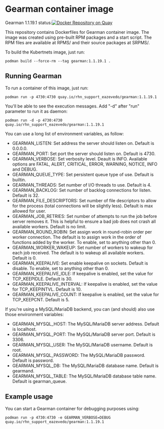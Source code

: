 Gearman container image
=======================

Gearman 1.1.19.1 status:[![Docker Repository on Quay](https://quay.io/repository/rhn_support_eazevedo/gearman/status "Docker Repository on Quay")](https://quay.io/repository/rhn_support_eazevedo/gearman)

This repository contains Dockerfiles for Gearman container image.
The image was created using pre-built RPM packages and a start script.
The RPM files are available at RPMS/ and their source packages at SRPMS/.

To build the Kubertnets image, just run:
```
podman build --force-rm --tag gearman:1.1.19.1 .
```


Running Gearman
---------------

To run a container of this image, just run:
```
podman run -p 4730:4730 quay.io/rhn_support_eazevedo/gearman:1.1.19.1
```

You'll be able to see the execution messages. Add "-d" after "run" parameter to run it as daemon:
```
podman run -d -p 4730:4730 quay.io/rhn_support_eazevedo/gearman:1.1.19.1
```

You can use a long list of environment variables, as follow:

* GEARMAN_LISTEN: Set address the server should listen on. Default is 0.0.0.0.
* GEARMAN_PORT: Set port the server should listen on. Default is 4730.
* GEARMAN_VERBOSE: Set verbosity level. Deault is INFO. Available options are FATAL, ALERT, CRITICAL, ERROR, WARNING, NOTICE, INFO and DEBUG.
* GEARMAN_QUEUE_TYPE: Set persistent queue type of use. Default is builtin.
* GEARMAN_THREADS: Set number of I/O threads to use. Default is 4.
* GEARMAN_BACKLOG: Set number of backlog connections for listen. Default is 32.
* GEARMAN_FILE_DESCRIPTORS: Set number of file descriptors to allow for the process (total connections will be slightly less). Default is max allowed for user.
* GEARMAN_JOB_RETRIES: Set number of attempts to run the job before server removes it. This is helpful to ensure a bad job does not crash all available workers. Default is no limit.
* GEARMAN_ROUND_ROBIN: Set assign work in round-robin order per worker connection. The default is to assign work in the order of functions added by the worker. To enable, set to anything other than 0.
* GEARMAN_WORKER_WAKEUP: Set number of workers to wakeup for each job received. The default is to wakeup all available workers. Default is 0.
* GEARMAN_KEEPALIVE: Set enable keepalive on sockets. Default is disable. To enable, set to anything other than 0.
* GEARMAN_KEEPALIVE_IDLE: If keepalive is enabled, set the value for TCP_KEEPIDLE. Default is 30.
* GEARMAN_KEEPALIVE_INTERVAL: If keepalive is enabled, set the value for TCP_KEEPINTVL. Default is 10.
* GEARMAN_KEEPALIVE_COUNT: If keepalive is enabled, set the value for TCP_KEEPCNT. Default is 5.

If you're using a MySQL/MariaDB backend, you can (and should) also use those environment variables:

* GEARMAN_MYSQL_HOST: The MySQL/MariaDB server address. Default is localhost.
* GEARMAN_MYSQL_PORT: The MySQL/MariaDB server port. Default is 3306.
* GEARMAN_MYSQL_USER: The MySQL/MariaDB username. Default is root.
* GEARMAN_MYSQL_PASSWORD: The MySQL/MariaDB password. Default is password.
* GEARMAN_MYSQL_DB: The MySQL/MariaDB database name. Default is gearmand.
* GEARMAN_MYSQL_TABLE: The MySQL/MariaDB database table name. Default is gearman_queue.


Example usage
-------------

You can start a Gearman container for debugging purposes using:
```
podman run -p 4730:4730 -e GEARMAN_VERBOSE=DEBUG quay.io/rhn_support_eazevedo/gearman:1.1.19.1
```
